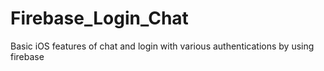 # Firebase_Login_Chat
Basic iOS features of chat and login with various authentications by using firebase 
